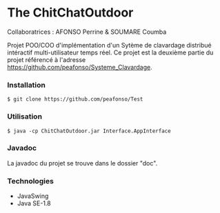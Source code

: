 # The ChitChatOutdoor
Collaboratrices : AFONSO Perrine & SOUMARE Coumba

Projet POO/COO d'implémentation d'un Sytème de clavardage distribué intéractif multi-utilisateur temps réel.
Ce projet est la deuxième partie du projet référencé à l'adresse https://github.com/peafonso/Systeme_Clavardage.

### Installation
```
$ git clone https://github.com/peafonso/Test
```

### Utilisation
```
$ java -cp ChitChatOutdoor.jar Interface.AppInterface
```

### Javadoc
La javadoc du projet se trouve dans le dossier "doc".

### Technologies
* JavaSwing
* Java SE-1.8
